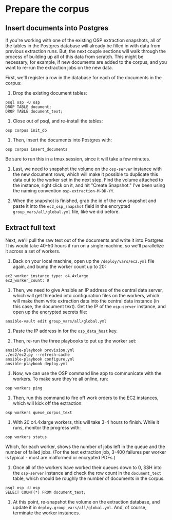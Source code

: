 # Prepare the corpus

## Insert documents into Postgres

If you're working with one of the existing OSP extraction snapshots, all of the tables in the Postgres database will already be filled in with data from previous extraction runs. But, the next couple sections will walk through the process of building up all of this data from scratch. This might be necessary, for example, if new documents are added to the corpus, and you want to re-run the extraction jobs on the new data.

First, we'll register a row in the database for each of the documents in the corpus:

1. Drop the existing document tables:

```
psql osp -U osp
DROP TABLE document;
DROP TABLE document_text;
```

1. Close out of psql, and re-install the tables:

```
osp corpus init_db
```

1. Then, insert the documents into Postgres with:

```
osp corpus insert_documents
```

Be sure to run this in a tmux session, since it will take a few minutes.

1. Last, we need to snapshot the volume on the `osp-server` instance with the new document rows, which will make it possible to duplicate this data out to the worker set in the next step. Find the volume attached to the instance, right click on it, and hit "Create Snapshot." I've been using the naming convention `osp-extraction-M-DD-YY`.

1. When the snapshot is finished, grab the id of the new snapshot and paste it into the `ec2_osp_snapshot` field in the encrypted `group_vars/all/global.yml` file, like we did before.

## Extract full text

Next, we'll pull the raw text out of the documents and write it into Postgres. This would take 40-50 hours if run on a single machine, so we'll parallelize it across a set of workers.

1. Back on your local machine, open up the `/deploy/vars/ec2.yml` file again, and bump the worker count up to 20:

```
ec2_worker_instance_type: c4.4xlarge
ec2_worker_count: 0
```

1. Then, we need to give Ansible an IP address of the central data server, which will get threaded into configuration files on the workers, which will make them write extraction data into the central data instance (in this case, the document text). Get the IP of the `osp-server` instance, and open up the encrypted secrets file:

```
ansible-vault edit group_vars/all/global.yml
```

1. Paste the IP address in for the `osp_data_host` key.

1. Then, re-run the three playbooks to put up the worker set:

```
ansible-playbook provision.yml
./ec2/ec2.py --refresh-cache
ansible-playbook configure.yml
ansible-playbook deploy.yml
```

1. Now, we can use the OSP command line app to communicate with the workers. To make sure they're all online, run:

```
osp workers ping
```

1. Then, run this command to fire off work orders to the EC2 instances, which will kick off the extraction:

```
osp workers queue_corpus_text
```

1. With 20 c4.4xlarge workers, this will take 3-4 hours to finish. While it runs, monitor the progress with:

```
osp workers status
```

Which, for each worker, shows the number of jobs left in the queue and the number of failed jobs. (For the text extraction job, 3-400 failures per worker is typical - most are malformed or encrypted PDFs.)

1. Once all of the workers have worked their queues down to 0, SSH into the `osp-server` instance and check the row count in the `document_text` table, which should be roughly the number of documents in the corpus.

```
psql osp -U osp
SELECT COUNT(*) FROM document_text;
```

1. At this point, re-snapshot the volume on the extraction database, and update it in `deploy.group_vars/all/global.yml`. And, of course, terminate the worker instances.
